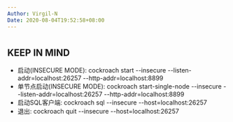```yaml
---
Author: Virgil-N
Date: 2020-08-04T19:52:58+08:00
---
```

#

## KEEP IN MIND

- 启动(INSECURE MODE): cockroach start --insecure --listen-addr=localhost:26257 --http-addr=localhost:8899
- 单节点启动(INSECURE MODE): cockroach start-single-node --insecure --listen-addr=localhost:26257 --http-addr=localhost:8899
- 启动SQL客户端: cockroach sql --insecure --host=localhost:26257
- 退出: cockroach quit --insecure --host=localhost:26257
